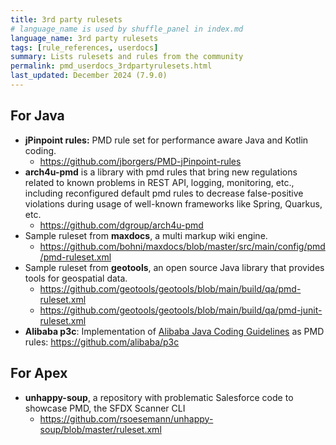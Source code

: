 ```yaml
---
title: 3rd party rulesets
# language_name is used by shuffle_panel in index.md
language_name: 3rd party rulesets
tags: [rule_references, userdocs]
summary: Lists rulesets and rules from the community
permalink: pmd_userdocs_3rdpartyrulesets.html
last_updated: December 2024 (7.9.0)
---
```


## For Java

* **jPinpoint rules:** PMD rule set for performance aware Java and Kotlin coding.
  * <https://github.com/jborgers/PMD-jPinpoint-rules>
* **arch4u-pmd** is a library with pmd rules that bring new regulations related to known problems in REST API, logging,
  monitoring, etc., including reconfigured default pmd rules to decrease false-positive violations during usage of
  well-known frameworks like Spring, Quarkus, etc.
  * <https://github.com/dgroup/arch4u-pmd>
* Sample ruleset from **maxdocs**, a multi markup wiki engine.
  * <https://github.com/bohni/maxdocs/blob/master/src/main/config/pmd/pmd-ruleset.xml>
* Sample ruleset from **geotools**, an open source Java library that provides tools for geospatial data.
  * <https://github.com/geotools/geotools/blob/main/build/qa/pmd-ruleset.xml>
  * <https://github.com/geotools/geotools/blob/main/build/qa/pmd-junit-ruleset.xml>
* **Alibaba p3c**: Implementation of [Alibaba Java Coding Guidelines](https://alibaba.github.io/Alibaba-Java-Coding-Guidelines)
  as PMD rules: <https://github.com/alibaba/p3c>

## For Apex
* **unhappy-soup**, a repository with problematic Salesforce code to showcase PMD, the SFDX Scanner CLI
  * <https://github.com/rsoesemann/unhappy-soup/blob/master/ruleset.xml>

